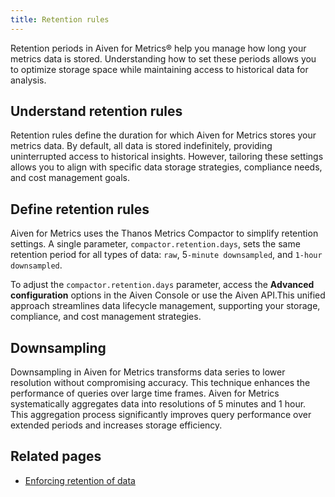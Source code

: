 ```yaml
---
title: Retention rules
---
```

Retention periods in Aiven for Metrics® help you manage how long your metrics data is stored. Understanding how to set these periods allows you to optimize storage space while maintaining access to historical data for analysis.

## Understand retention rules

Retention rules define the duration for which Aiven for Metrics stores your metrics data.
By default, all data is stored indefinitely,  providing uninterrupted access to
historical insights. However, tailoring these settings allows you to align with
specific data storage strategies, compliance needs, and cost management goals.

## Define retention rules

Aiven for Metrics uses the Thanos Metrics Compactor to simplify retention settings.
A single parameter, `compactor.retention.days`, sets the same retention period for all
types of data: `raw`, 5`-minute downsampled`, and `1-hour downsampled`.

To adjust the `compactor.retention.days` parameter, access the **Advanced configuration**
options in the Aiven Console or use the Aiven API.This unified approach streamlines data
lifecycle management, supporting your storage, compliance, and cost management strategies.

## Downsampling

Downsampling in Aiven for Metrics transforms data series to lower resolution without
compromising accuracy. This technique enhances the performance of queries over large
time frames. Aiven for Metrics systematically aggregates data into resolutions of
5 minutes and 1 hour. This aggregation process significantly improves query performance
over extended periods and increases storage efficiency.

## Related pages

- [Enforcing retention of data](https://thanos.io/tip/components/compact.md/#enforcing-retention-of-data)
